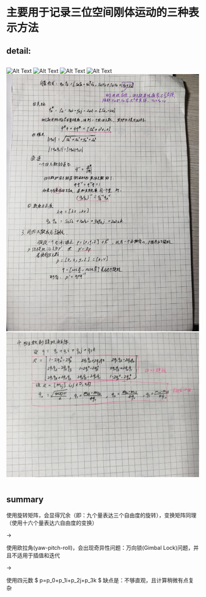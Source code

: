 # 主要用于记录三位空间刚体运动的三种表示方法
## detail:
<style>
    .center
    {
        width:auto;
        display:table;
        margin-left:auto;
        margin-right:auto;
    }
</style>

<div class="center">

![Alt Text](./tdrbm/1.jpg)
![Alt Text](./tdrbm/2.jpg)
![Alt Text](./tdrbm/3.jpg)
![Alt Text](./tdrbm/4.jpg)
![Alt Text](./tdrbm/5.jpg)
![Alt Text](./tdrbm/6.jpg)

</div>

## summary
<div class="center">
使用旋转矩阵，会显得冗余（即：九个量表达三个自由度的旋转），变换矩阵同理（使用十六个量表达六自由度的变换）

->

使用欧拉角(yaw-pitch-roll)，会出现奇异性问题：万向锁(Gimbal Lock)问题，并且不适用于插值和迭代

->

使用四元数 $ p=p_0+p_1i+p_2j+p_3k $ 缺点是：不够直观，且计算稍微有点复杂

</div>